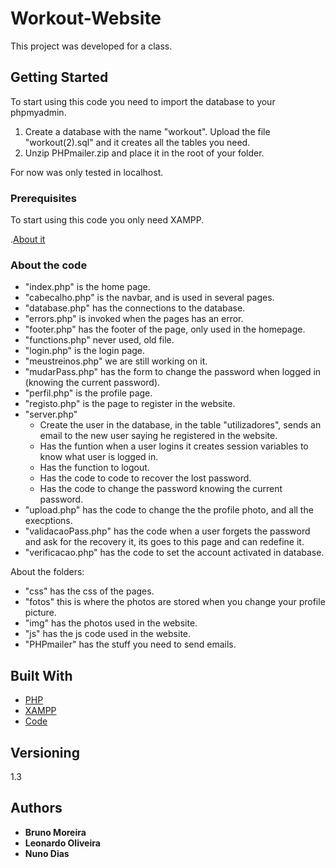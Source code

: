 # Workout-Website

This project was developed for a class.

## Getting Started

To start using this code you need to import the database to your phpmyadmin.

1. Create a database with the name "workout". Upload the file "workout(2).sql" and it creates all the tables you need.
2. Unzip PHPmailer.zip and place it in the root of your folder.

For now was only tested in localhost.

### Prerequisites

To start using this code you only need XAMPP.


.[About it](https://github.com/xampp-phoenix/xampp/blob/master/README.md)


### About the code

- "index.php" is the home page.
- "cabecalho.php" is the navbar, and is used in several pages.
- "database.php" has the connections to the database.
- "errors.php" is invoked when the pages has an error.
- "footer.php" has the footer of the page, only used in the homepage.
- "functions.php" never used, old file.
- "login.php" is the login page.
- "meustreinos.php" we are still working on it.
- "mudarPass.php" has the form to change the password when logged in (knowing the current password).
- "perfil.php" is the profile page.
- "registo.php" is the page to register in the website.
- "server.php" 
  - Create the user in the database, in the table "utilizadores", sends an email to the new user saying he registered in the website.
  - Has the funtion when a user logins it creates session variables to know what user is logged in.
  - Has the function to logout.
  - Has the code to code to recover the lost password.
  - Has the code to change the password knowing the current password.
- "upload.php" has the code to change the the profile photo, and all the execptions.
- "validacaoPass.php" has the code when a user forgets the password and ask for the recovery it, its goes to this page and can redefine it.
- "verificacao.php" has the code to set the account activated in database.

About the folders:
- "css" has the css of the pages.
- "fotos" this is where the photos are stored when you change your profile picture.
- "img" has the photos used in the website.
- "js" has the js code used in the website.
- "PHPmailer" has the stuff you need to send emails.

## Built With

* [PHP](https://www.php.net/)
* [XAMPP](https://www.apachefriends.org/index.html)
* [Code](https://code.visualstudio.com/)


## Versioning

1.3

## Authors

* **Bruno Moreira** 
* **Leonardo Oliveira** 
* **Nuno Dias** 



